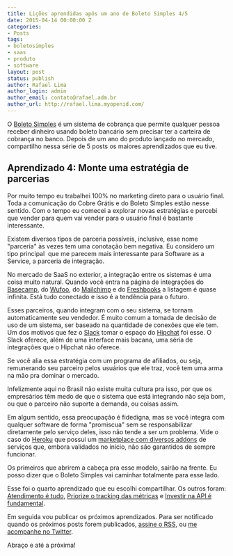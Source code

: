 ```yaml
---
title: Lições aprendidas após um ano de Boleto Simples 4/5
date: 2015-04-14 00:00:00 Z
categories:
- Posts
tags:
- boletosimples
- saas
- produto
- software
layout: post
status: publish
author: Rafael Lima
author_login: admin
author_email: contato@rafael.adm.br
author_url: http://rafael.lima.myopenid.com/
---
```


O [Boleto Simples](https://boletosimples.com.br) é um sistema de cobrança que permite qualquer pessoa receber dinheiro usando boleto bancário sem precisar ter a carteira de cobrança no banco. Depois de um ano do produto lançado no mercado, compartilho nessa série de 5 posts os maiores aprendizados que eu tive.
## Aprendizado 4: Monte uma estrat&eacute;gia de parcerias



Por muito tempo eu trabalhei 100% no marketing direto para o usuário final. Toda a comunicação do Cobre Grátis e do Boleto Simples estão nesse sentido. Com o tempo eu comecei a explorar novas estratégias e percebi que vender para quem vai vender para o usuário final é bastante interessante.



Existem diversos tipos de parceria possíveis, inclusive, esse nome "parceria" às vezes tem uma conotação bem negativa. Eu considero um tipo principal  que me parecem mais interessante para Software as a Service, a parceria de integração.



No mercado de SaaS no exterior, a integração entre os sistemas é uma coisa muito natural. Quando você entra na página de integrações do [Basecamp](https://basecamp.com/extras), do [Wufoo](https://www.wufoo.com/partners/), do [Mailchimp](https://connect.mailchimp.com/) e do [Freshbooks](http://www.freshbooks.com/addons) a listagem é quase infinita. Está tudo conectado e isso é a tendência para o futuro.



Esses parceiros, quando integram com o seu sistema, se tornam automaticamente seu vendedor. É muito comum a tomada de decisão de uso de um sistema, ser baseado na quantidade de conexões que ele tem. Um dos motivos que fez o [Slack](https://slack.com/) tomar o espaço do [Hipchat](https://www.hipchat.com/) foi esse. O Slack oferece, além de uma interface mais bacana, uma séria de integrações que o Hipchat não oferece.



Se você alia essa estratégia com um programa de afiliados, ou seja, remunerando seu parceiro pelos usuários que ele traz, você tem uma arma na mão pra dominar o mercado.



Infelizmente aqui no Brasil não existe muita cultura pra isso, por que os empresários têm medo de que o sistema que está integrando não seja bom, ou que o parceiro não suporte a demanda, ou coisas assim.



Em algum sentido, essa preocupação é fidedigna, mas se você integra com qualquer software de forma "promiscua" sem se responsabilizar diretamente pelo serviço deles, isso não tende a ser um problema. Vide o caso do [Heroku](https://www.heroku.com/) que possui um [marketplace com diversos addons](https://addons.heroku.com/) de serviços que, embora validados no início, não são garantidos de sempre funcionar.



Os primeiros que abrirem a cabeça pra esse modelo, sairão na frente. Eu posso dizer que o Boleto Simples vai caminhar totalmente para esse lado.



Esse foi o quarto aprendizado que eu escolhi compartilhar. Os outros foram: [Atendimento é tudo](http://rafael.adm.br/p/lies-aprendidas-aps-um-ano-de-boleto-simples-15/), [Priorize o tracking das métricas](http://rafael.adm.br/p/licoes-aprendidas-apos-um-ano-de-boleto-simples-25/) e [Investir na API é fundamental](http://rafael.adm.br/p/licoes-aprendidas-apos-um-ano-de-boleto-simples-35/).



Em seguida vou publicar os próximos aprendizados. Para ser notificado quando os próximos posts forem publicados, [assine o RSS](https://feeds.feedburner.com/rafael_lima), ou [me acompanhe no Twitter](https://twitter.com/rafaelp).



Abraço e até a próxima!
